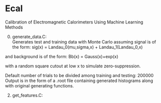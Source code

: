 # Ecal
Calibration of Electromagnetic Calorimeters Using Machine Learning Methods

0. generate_data.C:  
Generates test and training data with Monte Carlo assuming signal is of the form:
sig(x) = Landau_0(mu,sigma,x) + Landau_1(Landau_0,x)

and background is of the form:
Bb(x) = Gauss(x)+exp(x)

with a random square cutout at low x to simulate zero-suppression.

Default number of trials to be divided among training and testing: 200000
Output is in the form of a .root file containing generated histograms along with original generating functions.

2. get_features.C: